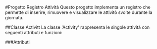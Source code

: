 #Progetto Registro Attività
Questo progetto implementa un registro che permette di inserire, rimuovere e visualizzare le attivitò svolte durante la giornata.

##Classe Activitt
La classe 'Activity' rappresenta le singole attività con seguenti attributi e funzioni:

###Attributi
